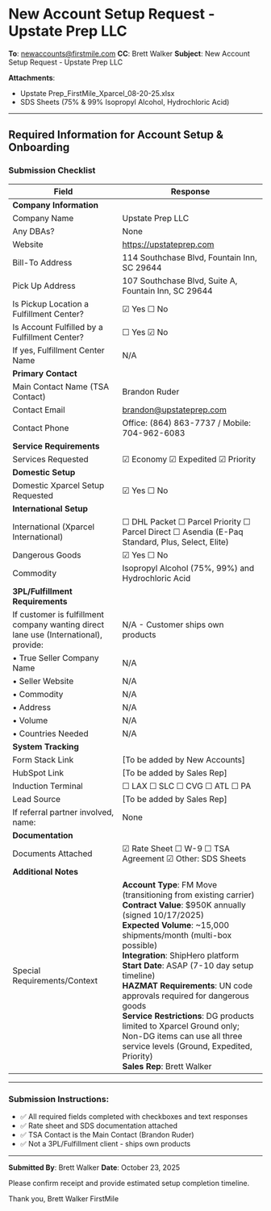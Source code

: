 # New Account Setup Request - Upstate Prep LLC

**To**: newaccounts@firstmile.com
**CC**: Brett Walker
**Subject**: New Account Setup Request - Upstate Prep LLC

**Attachments**:
- Upstate Prep_FirstMile_Xparcel_08-20-25.xlsx
- SDS Sheets (75% & 99% Isopropyl Alcohol, Hydrochloric Acid)

---

## Required Information for Account Setup & Onboarding

### Submission Checklist

| Field | Response |
|-------|----------|
| **Company Information** | |
| Company Name | Upstate Prep LLC |
| Any DBAs? | None |
| Website | https://upstateprep.com |
| Bill-To Address | 114 Southchase Blvd, Fountain Inn, SC 29644 |
| Pick Up Address | 107 Southchase Blvd, Suite A, Fountain Inn, SC 29644 |
| Is Pickup Location a Fulfillment Center? | ☑ Yes ☐ No |
| Is Account Fulfilled by a Fulfillment Center? | ☐ Yes ☑ No |
| If yes, Fulfillment Center Name | N/A |
| **Primary Contact** | |
| Main Contact Name (TSA Contact) | Brandon Ruder |
| Contact Email | brandon@upstateprep.com |
| Contact Phone | Office: (864) 863-7737 / Mobile: 704-962-6083 |
| **Service Requirements** | |
| Services Requested | ☑ Economy ☑ Expedited ☑ Priority |
| **Domestic Setup** | |
| Domestic Xparcel Setup Requested | ☑ Yes ☐ No |
| **International Setup** | |
| International (Xparcel International) | ☐ DHL Packet ☐ Parcel Priority ☐ Parcel Direct ☐ Asendia (E-Paq Standard, Plus, Select, Elite) |
| Dangerous Goods | ☑ Yes ☐ No |
| Commodity | Isopropyl Alcohol (75%, 99%) and Hydrochloric Acid |
| **3PL/Fulfillment Requirements** | |
| If customer is fulfillment company wanting direct lane use (International), provide: | N/A - Customer ships own products |
| • True Seller Company Name | N/A |
| • Seller Website | N/A |
| • Commodity | N/A |
| • Address | N/A |
| • Volume | N/A |
| • Countries Needed | N/A |
| **System Tracking** | |
| Form Stack Link | [To be added by New Accounts] |
| HubSpot Link | [To be added by Sales Rep] |
| Induction Terminal | ☐ LAX ☐ SLC ☐ CVG ☐ ATL ☐ PA |
| Lead Source | [To be added by Sales Rep] |
| If referral partner involved, name: | None |
| **Documentation** | |
| Documents Attached | ☑ Rate Sheet ☐ W-9 ☐ TSA Agreement ☑ Other: SDS Sheets |
| **Additional Notes** | |
| Special Requirements/Context | **Account Type**: FM Move (transitioning from existing carrier)<br>**Contract Value**: $950K annually (signed 10/17/2025)<br>**Expected Volume**: ~15,000 shipments/month (multi-box possible)<br>**Integration**: ShipHero platform<br>**Start Date**: ASAP (7-10 day setup timeline)<br>**HAZMAT Requirements**: UN code approvals required for dangerous goods<br>**Service Restrictions**: DG products limited to Xparcel Ground only; Non-DG items can use all three service levels (Ground, Expedited, Priority)<br>**Sales Rep**: Brett Walker |

---

### Submission Instructions:
- ✅ All required fields completed with checkboxes and text responses
- ✅ Rate sheet and SDS documentation attached
- ✅ TSA Contact is the Main Contact (Brandon Ruder)
- ✅ Not a 3PL/Fulfillment client - ships own products

---

**Submitted By**: Brett Walker
**Date**: October 23, 2025

Please confirm receipt and provide estimated setup completion timeline.

Thank you,
Brett Walker
FirstMile
